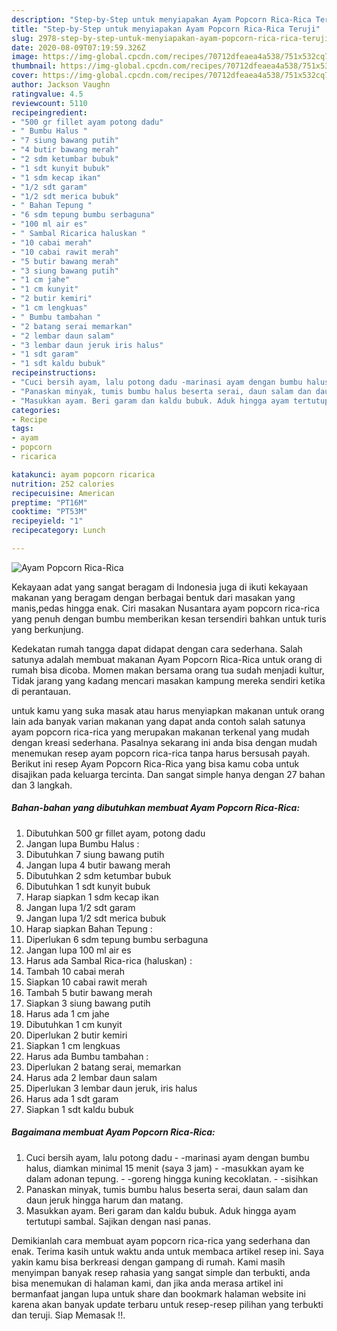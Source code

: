 ```yaml
---
description: "Step-by-Step untuk menyiapakan Ayam Popcorn Rica-Rica Teruji"
title: "Step-by-Step untuk menyiapakan Ayam Popcorn Rica-Rica Teruji"
slug: 2978-step-by-step-untuk-menyiapakan-ayam-popcorn-rica-rica-teruji
date: 2020-08-09T07:19:59.326Z
image: https://img-global.cpcdn.com/recipes/70712dfeaea4a538/751x532cq70/ayam-popcorn-rica-rica-foto-resep-utama.jpg
thumbnail: https://img-global.cpcdn.com/recipes/70712dfeaea4a538/751x532cq70/ayam-popcorn-rica-rica-foto-resep-utama.jpg
cover: https://img-global.cpcdn.com/recipes/70712dfeaea4a538/751x532cq70/ayam-popcorn-rica-rica-foto-resep-utama.jpg
author: Jackson Vaughn
ratingvalue: 4.5
reviewcount: 5110
recipeingredient:
- "500 gr fillet ayam potong dadu"
- " Bumbu Halus "
- "7 siung bawang putih"
- "4 butir bawang merah"
- "2 sdm ketumbar bubuk"
- "1 sdt kunyit bubuk"
- "1 sdm kecap ikan"
- "1/2 sdt garam"
- "1/2 sdt merica bubuk"
- " Bahan Tepung "
- "6 sdm tepung bumbu serbaguna"
- "100 ml air es"
- " Sambal Ricarica haluskan "
- "10 cabai merah"
- "10 cabai rawit merah"
- "5 butir bawang merah"
- "3 siung bawang putih"
- "1 cm jahe"
- "1 cm kunyit"
- "2 butir kemiri"
- "1 cm lengkuas"
- " Bumbu tambahan "
- "2 batang serai memarkan"
- "2 lembar daun salam"
- "3 lembar daun jeruk iris halus"
- "1 sdt garam"
- "1 sdt kaldu bubuk"
recipeinstructions:
- "Cuci bersih ayam, lalu potong dadu -marinasi ayam dengan bumbu halus, diamkan minimal 15 menit (saya 3 jam) -masukkan ayam ke dalam adonan tepung. -goreng hingga kuning kecoklatan. -sisihkan"
- "Panaskan minyak, tumis bumbu halus beserta serai, daun salam dan daun jeruk hingga harum dan matang."
- "Masukkan ayam. Beri garam dan kaldu bubuk. Aduk hingga ayam tertutupi sambal. Sajikan dengan nasi panas."
categories:
- Recipe
tags:
- ayam
- popcorn
- ricarica

katakunci: ayam popcorn ricarica 
nutrition: 252 calories
recipecuisine: American
preptime: "PT16M"
cooktime: "PT53M"
recipeyield: "1"
recipecategory: Lunch

---
```



![Ayam Popcorn Rica-Rica](https://img-global.cpcdn.com/recipes/70712dfeaea4a538/751x532cq70/ayam-popcorn-rica-rica-foto-resep-utama.jpg)

Kekayaan adat yang sangat beragam di Indonesia juga di ikuti kekayaan makanan yang beragam dengan berbagai bentuk dari masakan yang manis,pedas hingga enak. Ciri masakan Nusantara ayam popcorn rica-rica yang penuh dengan bumbu memberikan kesan tersendiri bahkan untuk turis yang berkunjung.


Kedekatan rumah tangga dapat didapat dengan cara sederhana. Salah satunya adalah membuat makanan Ayam Popcorn Rica-Rica untuk orang di rumah bisa dicoba. Momen makan bersama orang tua sudah menjadi kultur, Tidak jarang yang kadang mencari masakan kampung mereka sendiri ketika di perantauan.



untuk kamu yang suka masak atau harus menyiapkan makanan untuk orang lain ada banyak varian makanan yang dapat anda contoh salah satunya ayam popcorn rica-rica yang merupakan makanan terkenal yang mudah dengan kreasi sederhana. Pasalnya sekarang ini anda bisa dengan mudah menemukan resep ayam popcorn rica-rica tanpa harus bersusah payah.
Berikut ini resep Ayam Popcorn Rica-Rica yang bisa kamu coba untuk disajikan pada keluarga tercinta. Dan sangat simple hanya dengan 27 bahan dan 3 langkah.


<!--inarticleads1-->

##### Bahan-bahan yang dibutuhkan membuat Ayam Popcorn Rica-Rica:

1. Dibutuhkan 500 gr fillet ayam, potong dadu
1. Jangan lupa  Bumbu Halus :
1. Dibutuhkan 7 siung bawang putih
1. Jangan lupa 4 butir bawang merah
1. Dibutuhkan 2 sdm ketumbar bubuk
1. Dibutuhkan 1 sdt kunyit bubuk
1. Harap siapkan 1 sdm kecap ikan
1. Jangan lupa 1/2 sdt garam
1. Jangan lupa 1/2 sdt merica bubuk
1. Harap siapkan  Bahan Tepung :
1. Diperlukan 6 sdm tepung bumbu serbaguna
1. Jangan lupa 100 ml air es
1. Harus ada  Sambal Rica-rica (haluskan) :
1. Tambah 10 cabai merah
1. Siapkan 10 cabai rawit merah
1. Tambah 5 butir bawang merah
1. Siapkan 3 siung bawang putih
1. Harus ada 1 cm jahe
1. Dibutuhkan 1 cm kunyit
1. Diperlukan 2 butir kemiri
1. Siapkan 1 cm lengkuas
1. Harus ada  Bumbu tambahan :
1. Diperlukan 2 batang serai, memarkan
1. Harus ada 2 lembar daun salam
1. Diperlukan 3 lembar daun jeruk, iris halus
1. Harus ada 1 sdt garam
1. Siapkan 1 sdt kaldu bubuk




<!--inarticleads2-->

##### Bagaimana membuat  Ayam Popcorn Rica-Rica:

1. Cuci bersih ayam, lalu potong dadu - -marinasi ayam dengan bumbu halus, diamkan minimal 15 menit (saya 3 jam) - -masukkan ayam ke dalam adonan tepung. - -goreng hingga kuning kecoklatan. - -sisihkan
1. Panaskan minyak, tumis bumbu halus beserta serai, daun salam dan daun jeruk hingga harum dan matang.
1. Masukkan ayam. Beri garam dan kaldu bubuk. Aduk hingga ayam tertutupi sambal. Sajikan dengan nasi panas.




Demikianlah cara membuat ayam popcorn rica-rica yang sederhana dan enak. Terima kasih untuk waktu anda untuk membaca artikel resep ini. Saya yakin kamu bisa berkreasi dengan gampang di rumah. Kami masih menyimpan banyak resep rahasia yang sangat simple dan terbukti, anda bisa menemukan di halaman kami, dan jika anda merasa artikel ini bermanfaat jangan lupa untuk share dan bookmark halaman website ini karena akan banyak update terbaru untuk resep-resep pilihan yang terbukti dan teruji. Siap Memasak !!. 
